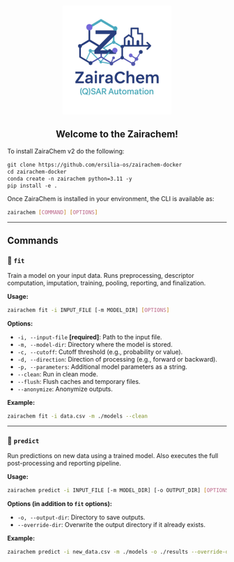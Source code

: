 <div id="top"></div>
<p align="center">
  <img src="/asset/zairachem_logo.png" height="250" alt="Zairachem logo">
</p>
<h2 align="center"> Welcome to the Zairachem!</h2>
To install ZairaChem v2 do the following:

``` 
git clone https://github.com/ersilia-os/zairachem-docker
cd zairachem-docker
conda create -n zairachem python=3.11 -y
pip install -e .
```
Once ZairaChem is installed in your environment, the CLI is available as:

```bash
zairachem [COMMAND] [OPTIONS]
```

---

## Commands

### 🔹 `fit`

Train a model on your input data.
Runs preprocessing, descriptor computation, imputation, training, pooling, reporting, and finalization.

**Usage:**

```bash
zairachem fit -i INPUT_FILE [-m MODEL_DIR] [OPTIONS]
```

**Options:**

* `-i, --input-file` **\[required]**: Path to the input file.
* `-m, --model-dir`: Directory where the model is stored.
* `-c, --cutoff`: Cutoff threshold (e.g., probability or value).
* `-d, --direction`: Direction of processing (e.g., forward or backward).
* `-p, --parameters`: Additional model parameters as a string.
* `--clean`: Run in clean mode.
* `--flush`: Flush caches and temporary files.
* `--anonymize`: Anonymize outputs.

**Example:**

```bash
zairachem fit -i data.csv -m ./models --clean
```

---

### 🔹 `predict`

Run predictions on new data using a trained model.
Also executes the full post-processing and reporting pipeline.

**Usage:**

```bash
zairachem predict -i INPUT_FILE [-m MODEL_DIR] [-o OUTPUT_DIR] [OPTIONS]
```

**Options (in addition to `fit` options):**

* `-o, --output-dir`: Directory to save outputs.
* `--override-dir`: Overwrite the output directory if it already exists.

**Example:**

```bash
zairachem predict -i new_data.csv -m ./models -o ./results --override-dir
```